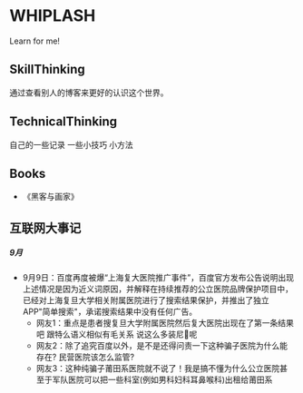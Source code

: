# WHIPLASH
Learn for me!

## SkillThinking
通过查看别人的博客来更好的认识这个世界。

## TechnicalThinking
自己的一些记录 一些小技巧 小方法

## Books
- 《黑客与画家》

## 互联网大事记
##### 9月
- 9月9日：百度再度被爆“上海复大医院推广事件”，百度官方发布公告说明出现上述情况是因为近义词原因，并解释在持续推荐的公立医院品牌保护项目中，已经对上海复旦大学相关附属医院进行了搜索结果保护，并推出了独立APP"简单搜索"，承诺搜索结果中没有任何广告。
  * 网友1：重点是患者搜复旦大学附属医院然后复大医院出现在了第一条结果吧 跟特么语义相似有毛关系 说这么多装尼🐎呢
  * 网友2：除了追究百度以外，是不是还得问责一下这种骗子医院为什么能存在? 民营医院该怎么监管?
  * 网友3：这种纯骗子莆田系医院就不说了！我是搞不懂为什么公立医院甚至于军队医院可以把一些科室(例如男科妇科耳鼻喉科)出租给莆田系
